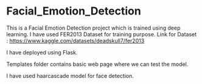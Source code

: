 # Facial_Emotion_Detection

This is a Facial Emotion Detection project which is trained using deep learning. I have used FER2013 Dataset for training purpose. Link for Dataset :
https://www.kaggle.com/datasets/deadskull7/fer2013

I have deployed using Flask.

Templates folder contains basic web page where we can test the model.

I have used haarcascade model for face detection.
